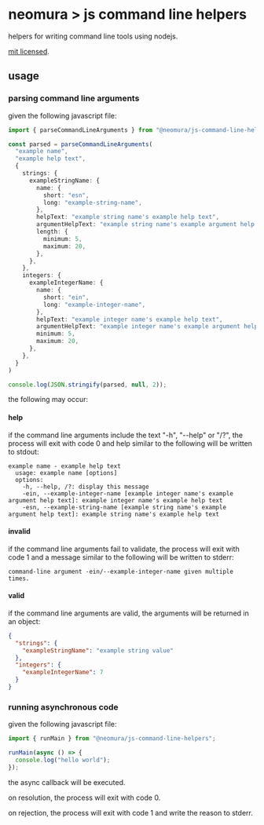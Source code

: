 # neomura > js command line helpers

helpers for writing command line tools using nodejs.

[mit licensed](./license.md).

## usage

### parsing command line arguments

given the following javascript file:

```ts
import { parseCommandLineArguments } from "@neomura/js-command-line-helpers";

const parsed = parseCommandLineArguments(
  "example name",
  "example help text",
  {
    strings: {
      exampleStringName: {
        name: {
          short: "esn",
          long: "example-string-name",
        },
        helpText: "example string name's example help text",
        argumentHelpText: "example string name's example argument help text",
        length: {
          minimum: 5,
          maximum: 20,
        },
      },
    },
    integers: {
      exampleIntegerName: {
        name: {
          short: "ein",
          long: "example-integer-name",
        },
        helpText: "example integer name's example help text",
        argumentHelpText: "example integer name's example argument help text",
        minimum: 5,
        maximum: 20,
      },
    },
  }
)

console.log(JSON.stringify(parsed, null, 2));
```

the following may occur:

#### help

if the command line arguments include the text "-h", "--help" or "/?", the
process will exit with code 0 and help similar to the following will be written
to stdout:

```
example name - example help text
  usage: example name [options]
  options:
    -h, --help, /?: display this message
    -ein, --example-integer-name [example integer name's example argument help text]: example integer name's example help text
    -esn, --example-string-name [example string name's example argument help text]: example string name's example help text
```

#### invalid

if the command line arguments fail to validate, the process will exit with code
1 and a message similar to the following will be written to stderr:

```
command-line argument -ein/--example-integer-name given multiple times.
```

#### valid

if the command line arguments are valid, the arguments will be returned in an
object:

```json
{
  "strings": {
    "exampleStringName": "example string value"
  },
  "integers": {
    "exampleIntegerName": 7
  }
}
```

### running asynchronous code

given the following javascript file:

```ts
import { runMain } from "@neomura/js-command-line-helpers";

runMain(async () => {
  console.log("hello world");
});
```

the async callback will be executed.

on resolution, the process will exit with code 0.

on rejection, the process will exit with code 1 and write the reason to stderr.
